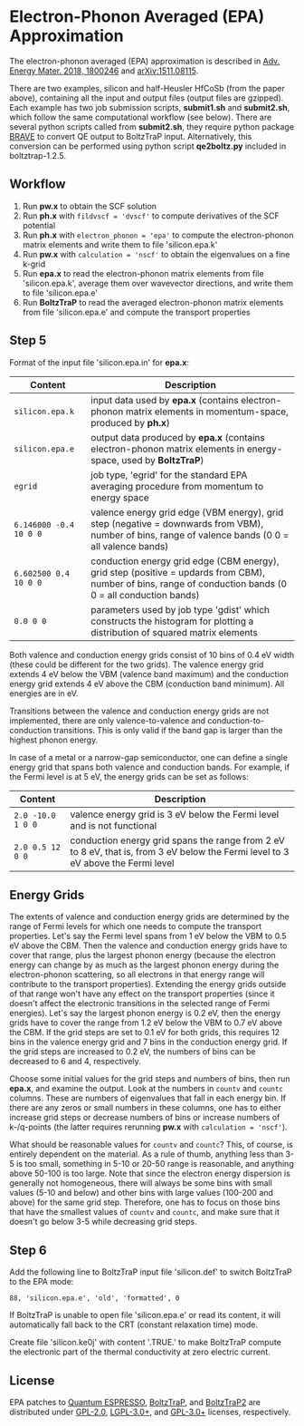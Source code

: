 # Electron-Phonon Averaged (EPA) Approximation

The electron-phonon averaged (EPA) approximation is described in [Adv. Energy Mater. 2018, 1800246](https://doi.org/10.1002/aenm.201800246) and [arXiv:1511.08115](https://arxiv.org/abs/1511.08115).

There are two examples, silicon and half-Heusler HfCoSb (from the paper above), containing all the input and output files (output files are gzipped). Each example has two job submission scripts, **submit1.sh** and **submit2.sh**, which follow the same computational workflow (see below). There are several python scripts called from **submit2.sh**, they require python package [BRAVE](https://github.com/mir-group/BRAVE) to convert QE output to BoltzTraP input. Alternatively, this conversion can be performed using python script **qe2boltz.py** included in boltztrap-1.2.5.

## Workflow

1.  Run **pw.x** to obtain the SCF solution
2.  Run **ph.x** with `fildvscf = 'dvscf'` to compute derivatives of the SCF potential
3.  Run **ph.x** with `electron_phonon = 'epa'` to compute the electron-phonon matrix elements and write them to file 'silicon.epa.k'
4.  Run **pw.x** with `calculation = 'nscf'` to obtain the eigenvalues on a fine k-grid
5.  Run **epa.x** to read the electron-phonon matrix elements from file 'silicon.epa.k', average them over wavevector directions, and write them to file 'silicon.epa.e'
6.  Run **BoltzTraP** to read the averaged electron-phonon matrix elements from file 'silicon.epa.e' and compute the transport properties

## Step 5

Format of the input file 'silicon.epa.in' for **epa.x**:

| Content                | Description                                                                                                                                               |
|------------------------|-----------------------------------------------------------------------------------------------------------------------------------------------------------|
| `silicon.epa.k`        | input data used by **epa.x** (contains electron-phonon matrix elements in momentum-space, produced by **ph.x**)                                           |
| `silicon.epa.e`        | output data produced by **epa.x** (contains electron-phonon matrix elements in energy-space, used by **BoltzTraP**)                                       |
| `egrid`                | job type, 'egrid' for the standard EPA averaging procedure from momentum to energy space                                                                  |
| `6.146000 -0.4 10 0 0` | valence energy grid edge (VBM energy), grid step (negative = downwards from VBM), number of bins, range of valence bands (0 0 = all valence bands)        |
| `6.602500 0.4 10 0 0`  | conduction energy grid edge (CBM energy), grid step (positive = updards from CBM), number of bins, range of conduction bands (0 0 = all conduction bands) |
| `0.0 0 0`              | parameters used by job type 'gdist' which constructs the histogram for plotting a distribution of squared matrix elements                                 |

Both valence and conduction energy grids consist of 10 bins of 0.4 eV width (these could be different for the two grids). The valence energy grid extends 4 eV below the VBM (valence band maximum) and the conduction energy grid extends 4 eV above the CBM (conduction band minimum). All energies are in eV. 

Transitions between the valence and conduction energy grids are not implemented, there are only valence-to-valence and conduction-to-conduction transitions. This is only valid if the band gap is larger than the highest phonon energy.

In case of a metal or a narrow-gap semiconductor, one can define a single energy grid that spans both valence and conduction bands. For example, if the Fermi level is at 5 eV, the energy grids can be set as follows:

| Content                | Description                                                                                                                                               |
|------------------------|-----------------------------------------------------------------------------------------------------------------------------------------------------------|
| `2.0 -10.0 1 0 0`     | valence energy grid is 3 eV below the Fermi level and is not functional                                                                                    |
| `2.0 0.5 12 0 0`       | conduction energy grid spans the range from 2 eV to 8 eV, that is, from 3 eV below the Fermi level to 3 eV above the Fermi level                          |

## Energy Grids

The extents of valence and conduction energy grids are determined by the range of Fermi levels for which one needs to compute the transport properties. Let's say the Fermi level spans from 1 eV below the VBM to 0.5 eV above the CBM. Then the valence and conduction energy grids have to cover that range, plus the largest phonon energy (because the electron energy can change by as much as the largest phonon energy during the electron-phonon scattering, so all electrons in that energy range will contribute to the transport properties). Extending the energy grids outside of that range won't have any effect on the transport properties (since it doesn't affect the electronic transitions in the selected range of Fermi energies). Let's say the largest phonon energy is 0.2 eV, then the energy grids have to cover the range from 1.2 eV below the VBM to 0.7 eV above the CBM. If the grid steps are set to 0.1 eV for both grids, this requires 12 bins in the valence energy grid and 7 bins in the conduction energy grid. If the grid steps are increased to 0.2 eV, the numbers of bins can be decreased to 6 and 4, respectively.

Choose some initial values for the grid steps and numbers of bins, then run **epa.x**, and examine the output. Look at the numbers in `countv` and `countc` columns. These are numbers of eigenvalues that fall in each energy bin. If there are any zeros or small numbers in these columns, one has to either increase grid steps or decrease numbers of bins or increase numbers of k-/q-points (the latter requires rerunning **pw.x** with `calculation = 'nscf'`).

What should be reasonable values for `countv` and `countc`? This, of course, is entirely dependent on the material. As a rule of thumb, anything less than 3-5 is too small, something in 5-10 or 20-50 range is reasonable, and anything above 50-100 is too large. Note that since the electron energy dispersion is generally not homogeneous, there will always be some bins with small values (5-10 and below) and other bins with large values (100-200 and above) for the same grid step. Therefore, one has to focus on those bins that have the smallest values of `countv` and `countc`, and make sure that it doesn't go below 3-5 while decreasing grid steps.

## Step 6

Add the following line to BoltzTraP input file 'silicon.def' to switch BoltzTraP to the EPA mode:
```
88, 'silicon.epa.e', 'old', 'formatted', 0
```
If BoltzTraP is unable to open file 'silicon.epa.e' or read its content, it will automatically fall back to the CRT (constant relaxation time) mode.

Create file 'silicon.ke0j' with content '.TRUE.' to make BoltzTraP compute the electronic part of the thermal conductivity at zero electric current.

## License

EPA patches to [Quantum ESPRESSO](https://github.com/QEF/q-e), [BoltzTraP](https://owncloud.tuwien.ac.at/index.php/s/s2d55LYlZnioa3s), and [BoltzTraP2](https://gitlab.com/sousaw/BoltzTraP2) are distributed under [GPL-2.0](https://github.com/QEF/q-e/blob/master/License), [LGPL-3.0+](http://www.gnu.org/licenses/lgpl-3.0.txt), and [GPL-3.0+](https://gitlab.com/sousaw/BoltzTraP2/blob/public/LICENSE.txt) licenses, respectively.

